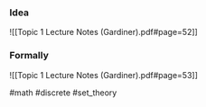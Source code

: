 ### Idea
![[Topic 1 Lecture Notes (Gardiner).pdf#page=52]]


### Formally
![[Topic 1 Lecture Notes (Gardiner).pdf#page=53]]


#math #discrete #set_theory 